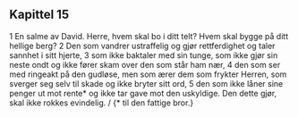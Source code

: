 ## Kapittel 15

1 En salme av David. Herre, hvem skal bo i ditt telt? Hvem skal bygge på ditt hellige berg?
2 Den som vandrer ustraffelig og gjør rettferdighet og taler sannhet i sitt hjerte,
3 som ikke baktaler med sin tunge, som ikke gjør sin neste ondt og ikke fører skam over den som står ham nær,
4 den som ser med ringeakt på den gudløse, men som ærer dem som frykter Herren, som sverger seg selv til skade og ikke bryter sitt ord,
5 den som ikke låner sine penger ut mot rente* og ikke tar gave mot den uskyldige. Den dette gjør, skal ikke rokkes evindelig. / {* til den fattige bror.}
